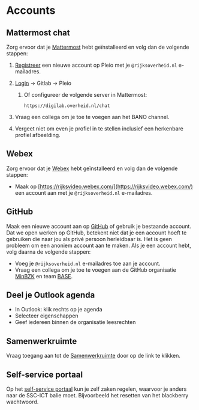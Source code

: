 # Accounts

## Mattermost chat

Zorg ervoor dat je [Mattermost](dev-machine.md#communicatie) hebt geïnstalleerd en volg dan de volgende stappen:

1. [Registreer](https://realisatieibds.pleio.nl/register) een nieuwe account op Pleio met je `@rijksoverheid.nl`
   e-mailadres.
2. [Login](https://digilab.overheid.nl/chat/login) -> Gitlab -> Pleio
    1. Of configureer de volgende server in Mattermost:

        ```url
        https://digilab.overheid.nl/chat
        ```

3. Vraag een collega om je toe te voegen aan het BANO channel.
4. Vergeet niet om even je profiel in te stellen inclusief een herkenbare profiel afbeelding.

## Webex

Zorg ervoor dat je [Webex](dev-machine.md#communicatie) hebt geïnstalleerd en volg dan de volgende stappen:

- Maak op [https://rijksvideo.webex.com/](https://rijksvideo.webex.com/) een account aan met je `@rijksoverheid.nl`
  e-mailadres.

## GitHub

Maak een nieuwe account aan op [GitHub](https://github.com/) of gebruik je bestaande account. Dat we open werken op
GitHub, betekent niet dat je een account hoeft te gebruiken die naar jou als privé persoon herleidbaar is. Het is geen
probleem om een anoniem account aan te maken. Als je een account hebt, volg daarna de volgende stappen:

- Voeg je `@rijksoverheid.nl` e-mailadres toe aan je account.
- Vraag een collega om je toe te voegen aan de GitHub organisatie [MinBZK](https://github.com/orgs/MinBZK/teams/base) en team
  [BASE](https://github.com/orgs/MinBZK/teams/base).

## Deel je Outlook agenda

- In Outlook: klik rechts op je agenda
- Selecteer eigenschappen
- Geef iedereen binnen de organisatie leesrechten


## Samenwerkruimte

Vraag toegang aan tot de [Samenwerkruimte](https://www.samenwerkruimten.nl/teamsites/bureau%20architectuur/Bureau%20Architectuur/) door op de link te klikken.


## Self-service portaal

Op het [self-service portaal](https://topdesk-sscict.rijksweb.nl) kun je zelf zaken regelen, waarvoor je anders naar de
SSC-ICT balie moet. Bijvoorbeeld het resetten van het blackberry wachtwoord.